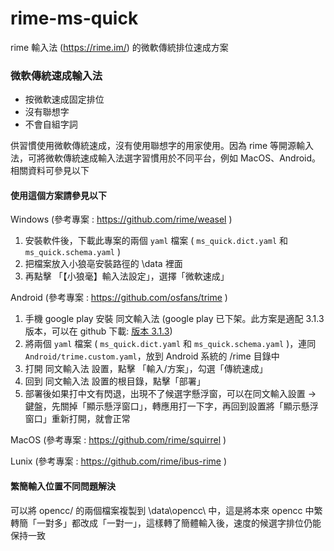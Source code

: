 # rime-ms-quick
rime 輸入法 (https://rime.im/) 的微軟傳統排位速成方案


### 微軟傳統速成輸入法

* 按微軟速成固定排位
* 沒有聯想字
* 不會自組字詞

供習慣使用微軟傳統速成，沒有使用聯想字的用家使用。因為 rime 等開源輸入法，可將微軟傳統速成輸入法選字習慣用於不同平台，例如 MacOS、Android。相關資料可參見以下


#### 使用這個方案請參見以下

Windows (參考專案 : https://github.com/rime/weasel )

1. 安裝軟件後，下載此專案的兩個 `yaml` 檔案 ( `ms_quick.dict.yaml` 和 `ms_quick.schema.yaml` )
2. 把檔案放入小狼亳安裝路徑的 \data 裡面
3. 再點擊 「【小狼毫】輸入法設定」，選擇「微軟速成」

Android (參考專案 : https://github.com/osfans/trime )

1. 手機 google play 安裝 同文輸入法 (google play 已下架。此方案是適配 3.1.3 版本，可以在 github 下載: [版本 3.1.3](https://github.com/osfans/trime/releases/download/3.1.3/trime-3.1.3-20190930.apk))
2. 將兩個 `yaml` 檔案 ( `ms_quick.dict.yaml` 和 `ms_quick.schema.yaml` )，連同 `Android/trime.custom.yaml`，放到 Android 系統的 /rime 目錄中
3. 打開 同文輸入法 設置，點擊 「輸入/方案」，勾選「傳統速成」
4. 回到 同文輸入法 設置的根目錄，點擊「部署」
5. 部署後如果打中文有閃退，出現不了候選字懸浮窗，可以在同文輸入設置 -> 鍵盤，先關掉「顯示懸浮窗口」，轉應用打一下字，再回到設置將「顯示懸浮窗口」重新打開，就會正常


MacOS  (參考專案 : https://github.com/rime/squirrel )

Lunix (參考專案 : https://github.com/rime/ibus-rime )

#### 繁簡輸入位置不同問題解決

可以將 opencc/ 的兩個檔案複製到 \data\opencc\ 中，這是將本來 opencc 中繁轉簡「一對多」都改成「一對一」，這樣轉了簡體輸入後，速度的候選字排位仍能保持一致